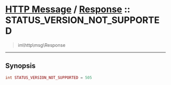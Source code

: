 # [HTTP Message](http.md) / [Response](http-Response.md) :: STATUS_VERSION_NOT_SUPPORTED
 > im\http\msg\Response
____

## Synopsis
```php
int STATUS_VERSION_NOT_SUPPORTED = 505
```
